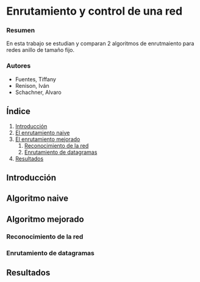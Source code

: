 # Enrutamiento y control de una red

### Resumen

En esta trabajo se estudian y comparan 2 algoritmos de enrutmaiento para redes anillo de tamaño fijo.

### Autores

- Fuentes, Tiffany
- Renison, Iván
- Schachner, Alvaro

## Índice

1. [Introducción](#introducción)
2. [El enrutamiento naive](#el-enrutamiento-naive)
3. [El enrutamiento mejorado](#el-enrutamiento-mejorado)
   1. [Reconocimiento de la red](#reconocimiento-de-la-red)
   2. [Enrutamiento de datagramas](#enrutamiento-de-datagramas)
4. [Resultados](#resultados)

## Introducción

## Algoritmo naive

## Algoritmo mejorado

### Reconocimiento de la red

### Enrutamiento de datagramas

## Resultados
